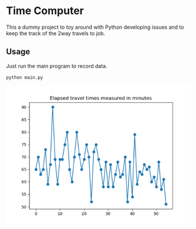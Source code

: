 # Time Computer

This a dummy project to toy around with Python developing issues and to keep the track of the 2way travels to job.

## Usage

Just run the main program to record data.

```bash
python main.py
```

![times_plot](analytics/output_files/times_plot.png)
